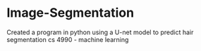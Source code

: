 # Image-Segmentation
Created a program in python using a U-net model to predict hair segmentation
cs 4990 - machine learning
